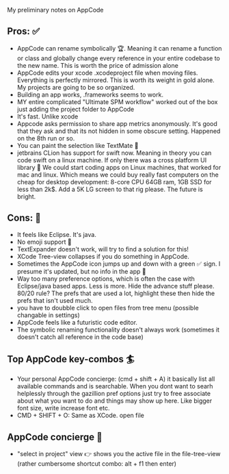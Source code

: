 My preliminary notes on AppCode<!--more--> 

## Pros: ✅
- AppCode can rename symbolically 🏆. Meaning it can rename a function or class and globally change every reference in your entire codebase to the new name. This is worth the price of admission alone
- AppCode edits your xcode .xcodeproject file when moving files. Everything is perfectly mirrored. This is worth its weight in gold alone. My projects are going to be so organized.
- Building an app works, .frameworks seems to work.
- MY entire complicated "Ultimate SPM workflow" worked out of the box just adding the project folder to AppCode
- It's fast. Unlike xcode
- Appcode asks permission to share app metrics anonymously. It's good that they ask and that its not hidden in some obscure setting. Happened on the 8th run or so. 
- You can paint the selection like TextMate 🎨
- jetbrains CLion has support for swift now. Meaning in theory you can code swift on a linux machine. If only there was a cross platform UI library 🤔 We could start coding apps on Linux machines, that worked for mac and linux. Which means we could buy really fast computers on the cheap for desktop development: 8-core CPU 64GB ram, 1GB SSD for less than 2k$. Add a 5K LG screen to that rig please. The future is bright.	

## Cons: 🚫
- It feels like Eclipse. It's java.
- No emoji support 🙁 
- TextExpander doesn't work, will try to find a solution for this!
- XCode Tree-view collapses if you do something in AppCode. 
- Sometimes the AppCode icon jumps up and down with a green ✅ sign. I presume it's updated, but no info in the app 🤔
- Way too many preference options, which is often the case with Eclipse/java based apps. Less is more. Hide the advance stuff please. 80/20 rule? The prefs that are used a lot, highlight these then hide the prefs that isn't used much.
- you have to doubble click to open files from tree menu (possible changable in settings)
- AppCode feels like a futuristic code editor. 
- The symbolic renaming functionality doesn't always work (sometimes it doesn't catch all reference in the code base)

## Top AppCode key-combos 🏄

- Your personal AppCode concierge: (cmd + shift + A) it basically list all available commands and is searchable. When you dont want to searh helplessly through the gazillion pref options just try to free associate  about what you want to do and things may show up here. Like bigger font size, write increase font etc. 
- CMD + SHIFT + O: Same as XCode. open file

## AppCode concierge 💁
- "select in project" view 👉 shows you the active file in the file-tree-view (rather cumbersome shortcut combo: alt + f1 then enter)